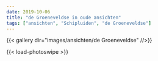 ```yaml
---
date: 2019-10-06
title: "de Groeneveldse in oude ansichten"
tags: ["ansichten", "Schipluiden", "de Groeneveldse"]
---
```

{{< gallery dir="images/ansichten/de Groeneveldse" //>}}

{{< load-photoswipe >}}